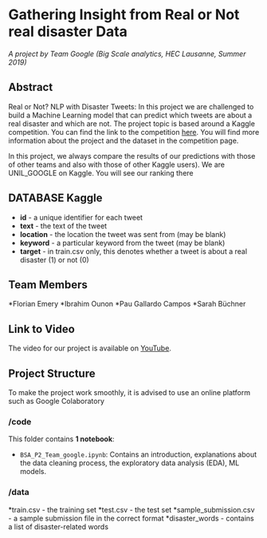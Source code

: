 # Gathering Insight from Real or Not real disaster Data

_A project by Team Google (Big Scale analytics, HEC Lausanne, Summer 2019)_

## Abstract
Real or Not? NLP with Disaster Tweets: In this project we are challenged to build a Machine Learning model that can predict which tweets are about a real disaster and which are not. The project topic is based around a Kaggle competition. You can find the link to the competition [here](https://www.kaggle.com/c/nlp-getting-started/overview). You will find more information about the project and the dataset in the competition page.

In this project, we always compare the results of our predictions with those of other teams and also with those of other Kaggle users). 
We are UNIL_GOOGLE on Kaggle. You will see our ranking there

## DATABASE Kaggle

* __id__ - a unique identifier for each tweet
* __text__ - the text of the tweet
* __location__ - the location the tweet was sent from (may be blank)
* __keyword__ - a particular keyword from the tweet (may be blank)
* __target__ - in train.csv only, this denotes whether a tweet is about a real disaster (1) or not (0)


## Team Members
*Florian Emery
*Ibrahim Ounon
*Pau Gallardo Campos
*Sarah Büchner


## Link to Video

The video for our project is available on [YouTube](https://youtu.be/tdJWsxcjBZs). 

## Project Structure

To make the project work smoothly, it is advised to use an online platform such as Google Colaboratory

### /code
This folder contains **1 notebook**:

* `BSA_P2_Team_google.ipynb`: Contains an introduction, explanations about the data cleaning process, the exploratory data analysis (EDA), ML models.


### /data

*train.csv - the training set 
*test.csv - the test set
*sample_submission.csv - a sample submission file in the correct format
*disaster_words - contains a list of disaster-related words


